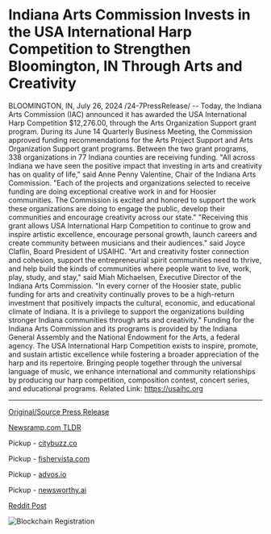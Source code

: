 # Indiana Arts Commission Invests in the USA International Harp Competition to Strengthen Bloomington, IN Through Arts and Creativity

BLOOMINGTON, IN, July 26, 2024 /24-7PressRelease/ -- Today, the Indiana Arts Commission (IAC) announced it has awarded the USA International Harp Competition $12,276.00, through the Arts Organization Support grant program.   During its June 14 Quarterly Business Meeting, the Commission approved funding recommendations for the Arts Project Support and Arts Organization Support grant programs. Between the two grant programs, 338 organizations in 77 Indiana counties are receiving funding.  "All across Indiana we have seen the positive impact that investing in arts and creativity has on quality of life," said Anne Penny Valentine, Chair of the Indiana Arts Commission. "Each of the projects and organizations selected to receive funding are doing exceptional creative work in and for Hoosier communities. The Commission is excited and honored to support the work these organizations are doing to engage the public, develop their communities and encourage creativity across our state."   "Receiving this grant allows USA International Harp Competition to continue to grow and inspire artistic excellence, encourage personal growth, launch careers and create community between musicians and their audiences." said Joyce Claflin, Board President of USAIHC.  "Art and creativity foster connection and cohesion, support the entrepreneurial spirit communities need to thrive, and help build the kinds of communities where people want to live, work, play, study, and stay," said Miah Michaelsen, Executive Director of the Indiana Arts Commission. "In every corner of the Hoosier state, public funding for arts and creativity continually proves to be a high-return investment that positively impacts the cultural, economic, and educational climate of Indiana. It is a privilege to support the organizations building stronger Indiana communities through arts and creativity."   Funding for the Indiana Arts Commission and its programs is provided by the Indiana General Assembly and the National Endowment for the Arts, a federal agency.  The USA International Harp Competition exists to inspire, promote, and sustain artistic excellence while fostering a broader appreciation of the harp and its repertoire.  Bringing people together through the universal language of music, we enhance international and community relationships by producing our harp competition, composition contest, concert series, and educational programs.  Related Link: https://usaihc.org 

---

[Original/Source Press Release](https://www.24-7pressrelease.com/press-release/512885/indiana-arts-commission-invests-in-the-usa-international-harp-competition-to-strengthen-bloomington-in-through-arts-and-creativity)
                    

[Newsramp.com TLDR](https://newsramp.com/curated-news/indiana-arts-commission-supports-usa-international-harp-competition-with-12276-grant/6c42f1c92b43e0b752ed28e5cbb85764) 


Pickup - [citybuzz.co](https://citybuzz.co/2024/07/26/indiana-arts-commission-awards-12276-to-usa-international-harp-competition)

Pickup - [fishervista.com](https://fishervista.com/en/indiana-arts-commission-funds-usa-international-harp-competition-to-bolster-community-and-creativity/20245278)

Pickup - [advos.io](https://advos.io/en/indiana-arts-commission-awards-grant-to-usa-international-harp-competition/20245278)

Pickup - [newsworthy.ai](https://newsworthy.ai/curated/indiana-arts-commission-awards-12276-grant-to-usa-international-harp-competition)
 



[Reddit Post](https://www.reddit.com/r/newsramp/comments/1echvtx/indiana_arts_commission_supports_usa/) 



![Blockchain Registration](https://cdn.newsramp.app/24-7PressRelease/qrcode/247/26/wamcafKJ.webp)